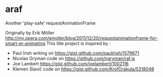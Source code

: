 araf
====

Another 'play-safe' requestAnimationFrame

Originally by Erik Möller http://my.opera.com/emoller/blog/2011/12/20/requestanimationframe-for-smart-er-animating
This litle project is inspired by :

* Paul Irish writing on https://gist.github.com/paulirish/1579671
* Nicolas Gryman code on https://github.com/ngryman/raf.js
* Joe Lambert https://gist.github.com/joelambert/1002116
* Klemen Slavič code on https://gist.github.com/KrofDrakula/5318048
